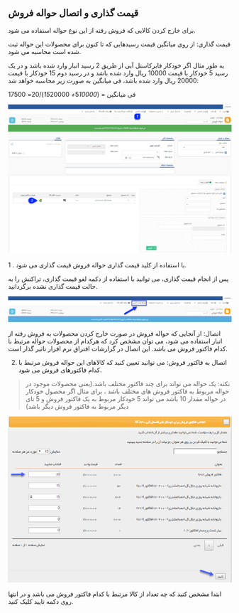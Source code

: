 ﻿## قیمت گذاری و اتصال حواله فروش

برای خارج کردن کالایی که فروش رفته از این نوع حواله استفاده می شود.

قیمت گذاری: از روی میانگین قیمت رسیدهایی که تا کنون برای محصولات این حواله ثبت شده است محاسبه می شود.

به طور مثال اگر خودکار فابرکاستل آبی از طریق 2 رسید انبار وارد شده باشد و در یک رسید 5 خودکار با قیمت 10000 ریال وارد شده باشد و در رسید دوم 15 خودکار با قیمت 20000 ریال وارد شده باشد، فی میانگین به صورت زیر محاسبه خواهد شد:

فی میانگین = (5*10000+ 15*20000)/20= 17500 

![](StockTransferSalePricing.jpg)

1 . با استفاده از کلید قیمت گذاری حواله فروش قیمت گذاری می شود.

پس از انجام قیمت گذاری، می توانید با استفاده از دکمه لغو قیمت گذاری، تراکنش را به حالت قیمت گذاری نشده برگردانید.

![](StockTransferSalePricing2.png)

اتصال: از آنجایی که حواله فروش در صورت خارج کردن محصولات به فروش رفته از انبار استفاده می شود، می توان مشخص کرد که هرکدام از محصولات حواله مرتبط با کدام فاکتور فروش می باشد. این اتصال در گزارشات افتراق  نرم افزار تاثیر گذار است. 

2. اتصال به فاکتور فروش: می توانید تعیین کنید که کالاهای این حواله فروش مرتبط با کدام فاکتورهای فروش می شود.

> نکته: یک حواله می تواند برای چند فاکتور مختلف باشد.(یعنی محصولات موجود در حواله مربوط به فاکتور فروش های مختلف باشد ، برای مثال اگر محصول خودکار در حواله مقدار 10 باشد می تواند 5 خودکار مربوط به یک فاکتور فروش و 5 تای دیگر مربوط به فاکتور فروش دیگر باشد)

![](StockTransferSalePricing3.png)

ابتدا مشخص کنید که چه تعداد از کالا مرتبط با کدام فاکتور فروش می باشد و در انتها روی دکمه تایید کلیک کنید.
